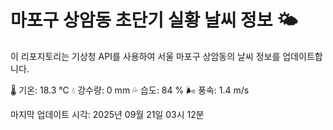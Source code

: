 
# 마포구 상암동 초단기 실황 날씨 정보 🌤️

이 리포지토리는 기상청 API를 사용하여 서울 마포구 상암동의 날씨 정보를 업데이트합니다. 

🌡️ 기온: 18.3 ℃
💧 강수량: 0 mm
💦 습도: 84 %
🌬️ 풍속: 1.4 m/s

마지막 업데이트 시각: 2025년 09월 21일 03시 12분    
